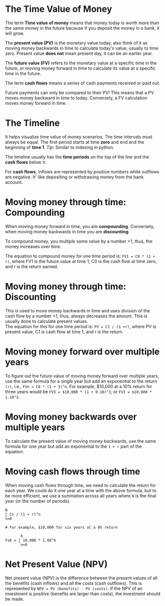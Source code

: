# The Time Value of Money
The term **Time value of money** means that money today is worth more than the same money in the future because if you deposit the money in a bank, it will grow.

The **present value (PV)** is the monetary value today, also think of it as moving money backwards in time to calculate today's value, usually to time zero. Present value **does not** mean present day, it can be an earlier year.

The **future value (FV)** refers to the monetary value at a specific time in the future, or moving money forward in time to calculate its value at a specific time in the future.

The term **cash flows** means a series of cash payments received or paid out.

Future payments can only be compared to their PV! This means that a PV moves money backward in time to today. Conversely, a FV calculation moves money forward in time.


# The Timeline

It helps visualize time value of money scenarios. The time intervals must always be equal. The first period starts at time **zero** and end and the beginning of **time 1**. _Tip_: Similar to indexing in python.

The timeline usually has the **time periods** on the top of the line and the **cash flows** below it.

For **cash flows**, inflows are represented by positive numbers while outflows are negative. It' like depositing or withdrawing money from the bank account.

# Moving money through time: Compounding

When moving money forward in time, you are **compounding**. Conversely, when moving money backwards in time you are **discounting**.

To compound money, you multiple some value by a number >1, thus, the money increases over time.

The equation to compound money for one time period is: `FV1 = C0 * (1 + r)`, where FV1 is the future value at time 1, C0 is the cash flow at time zero, and r is the return earned. 

# Moving money through time: Discounting

This is used to move money backwards in time and uses division of the cash flow by a number >1, thus, always decreases the amount. This is usually done to calculate present values.  
The equation for this for one time period is: `PV = C1 / (1 +r)`, where PV is present value, C1 is cash flow at time 1, and r is the return. 

# Moving money forward over multiple years

To figure out the future value of moving money forward over multiple years, use the same formula for a single year but add an exponential to the return `(r)`, i.e., `FVn = C0 * (1 + 3)^n`. For example, $10,000 at a 10% return for three years would be `FV3 = $10,000 * (1 + 0.10)^3`, or `FV3 = $10,000 * 1.10^3`.

# Moving money backwards over multiple years

To calculate the present value of moving money backwards, use the same formula for one year but add an exponential to the `1 + r` part of the equation.

# Moving cash flows through time 

When moving cash flows through time, we need to calculate the return for each year. We could do it one year at a time with the above formula, but to be more efficient, we use a summation across all years where `N` is the final year (or the number of periods).

```
N
∑ Cn / (1 + r)^n
n=0

# For example, $10,000 for six years at a 8% return

	   6
Fv6 = ∑ 10,000 * 1.08^6
	   n=0

```

# Net Present Value (NPV)

Net present value (NPV) is the difference between the present values of all the benefits (cash inflows) and all the costs (cash outflows). This is represented by `NPV = PV (benefits) - PV (costs)`. If the NPV of an investment is positive (benefits are larger than costs), the investment should be made.
